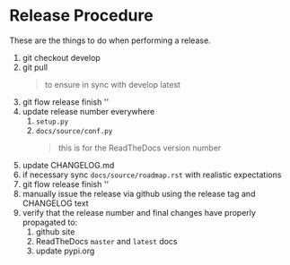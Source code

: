 # Release Procedure

These are the things to do when performing a release.

1. git checkout develop
1. git pull 
    > to ensure in sync with develop latest
1. git flow release finish '<new release number>'
1. update release number everywhere
    1. `setup.py`
    1. `docs/source/conf.py`
        > this is for the ReadTheDocs version number
1. update CHANGELOG.md
1. if necessary sync `docs/source/roadmap.rst` with realistic expectations
1. git flow release finish '<new release number>'
1. manually issue the release via github using the release tag and CHANGELOG text
1. verify that the release number and final changes have properly propagated to:
    1. github site
    1. ReadTheDocs `master` and `latest` docs
    1. update pypi.org

